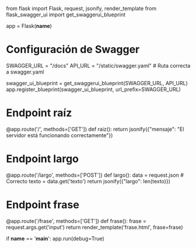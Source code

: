 from flask import Flask, request, jsonify, render_template
from flask_swagger_ui import get_swaggerui_blueprint

app = Flask(__name__)

# Configuración de Swagger
SWAGGER_URL = "/docs"
API_URL = "/static/swagger.yaml"  # Ruta correcta a swagger.yaml

swagger_ui_blueprint = get_swaggerui_blueprint(SWAGGER_URL, API_URL)
app.register_blueprint(swagger_ui_blueprint, url_prefix=SWAGGER_URL)

# Endpoint raíz
@app.route('/', methods=['GET'])
def raiz():
    return jsonify({"mensaje": "El servidor está funcionando correctamente"})

# Endpoint largo
@app.route('/largo', methods=['POST'])
def largo():
    data = request.json  # Correcto
    texto = data.get('texto')
    return jsonify({"largo": len(texto)})

# Endpoint frase
@app.route('/frase', methods=['GET'])
def frase():
    frase = request.args.get('input')
    return render_template('frase.html', frase=frase)
    
if __name__ == '__main__':
    app.run(debug=True)
